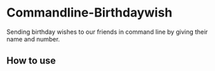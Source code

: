 # Commandline-Birthdaywish
Sending birthday wishes to our friends in command line by giving their name and number.

## How to use
